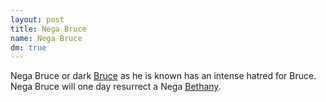```yaml
---
layout: post
title: Nega Bruce
name: Nega Bruce
dm: true
---
```


Nega Bruce or dark [Bruce](/gods/bruce) as he is known has an intense hatred for Bruce.  Nega Bruce will one day resurrect a Nega [Bethany](/gods/bethany).
